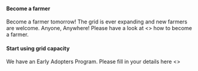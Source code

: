 #### Become a farmer

Become a farmer tomorrow!  The grid is ever expanding and new farmers are welcome.  Anyone, Anywhere!  Please have a look at <<insert link>> how to become a farmer.

#### Start using grid capacity
We have an Early Adopters Program.  Please fill in your details here <<insert link>>
